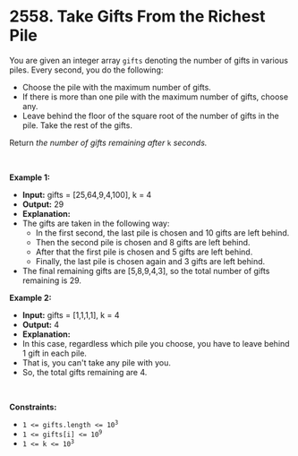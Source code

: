 # 2558. Take Gifts From the Richest Pile

You are given an integer array `gifts` denoting the number of gifts in various piles. Every second, you do the following:

*   Choose the pile with the maximum number of gifts.
*   If there is more than one pile with the maximum number of gifts, choose any.
*   Leave behind the floor of the square root of the number of gifts in the pile. Take the rest of the gifts.

Return _the number of gifts remaining after_ `k` _seconds._

<br/>

**Example 1:**

- **Input:** gifts = \[25,64,9,4,100\], k = 4
- **Output:** 29
- **Explanation:** 
- The gifts are taken in the following way:
  - In the first second, the last pile is chosen and 10 gifts are left behind.
  - Then the second pile is chosen and 8 gifts are left behind.
  - After that the first pile is chosen and 5 gifts are left behind.
  - Finally, the last pile is chosen again and 3 gifts are left behind.
- The final remaining gifts are \[5,8,9,4,3\], so the total number of gifts remaining is 29.

**Example 2:**

- **Input:** gifts = \[1,1,1,1\], k = 4
- **Output:** 4
- **Explanation:** 
- In this case, regardless which pile you choose, you have to leave behind 1 gift in each pile. 
- That is, you can't take any pile with you. 
- So, the total gifts remaining are 4.

<br/>

**Constraints:**

*   <code>1 &lt;= gifts.length &lt;= 10<sup>3</sup></code>
*   <code>1 &lt;= gifts[i] &lt;= 10<sup>9</sup></code>
*   <code>1 &lt;= k &lt;= 10<sup>3</sup></code>